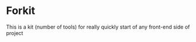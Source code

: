 Forkit
==============

This is a kit (number of tools) for really quickly start of any front-end side of project